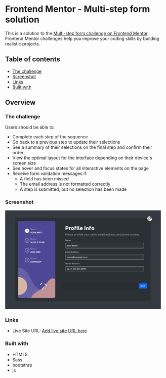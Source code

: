 # Frontend Mentor - Multi-step form solution

This is a solution to the [Multi-step form challenge on Frontend Mentor](https://www.frontendmentor.io/challenges/multistep-form-YVAnSdqQBJ). Frontend Mentor challenges help you improve your coding skills by building realistic projects. 

## Table of contents


  - [The challenge](#the-challenge)
  - [Screenshot](#screenshot)
  - [Links](#links)
  - [Built with](#built-with)




## Overview

### The challenge

Users should be able to:

- Complete each step of the sequence
- Go back to a previous step to update their selections
- See a summary of their selections on the final step and confirm their order
- View the optimal layout for the interface depending on their device's screen size
- See hover and focus states for all interactive elements on the page
- Receive form validation messages if:
  - A field has been missed
  - The email address is not formatted correctly
  - A step is submitted, but no selection has been made

### Screenshot

![](/design/1-dark.PNG)



### Links

- Live Site URL: [Add live site URL here](https://your-live-site-url.com)


### Built with

- HTML5
- Sass
- bootstrap
- js



